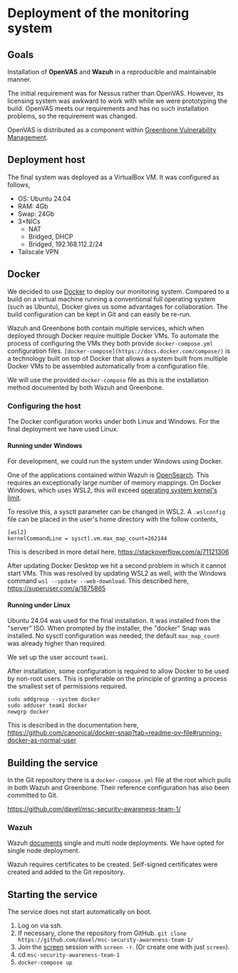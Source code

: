 # Deployment of the monitoring system

## Goals

Installation of **OpenVAS** and **Wazuh** in a reproducible and maintainable manner.

The initial requirement was for Nessus rather than OpenVAS. However, its
licensing system was awkward to work with while we were prototyping the build.
OpenVAS meets our requirements and has no such installation problems, so
the requirement was changed.

OpenVAS is distributed as a component within
[Greenbone Vulnerability Management](https://greenbone.github.io/docs/latest/).

## Deployment host

The final system was deployed as a VirtualBox VM. It was configured as follows,

* OS: Ubuntu 24.04
* RAM: 4Gb
* Swap: 24Gb
* 3×NICs
  * NAT
  * Bridged, DHCP
  * Bridged, 192.168.112.2/24
* Tailscale VPN

## Docker

We decided to use [Docker](https://www.docker.com/) to deploy our monitoring
system. Compared to a build on a virtual machine running a conventional full
operating system (such as Ubuntu), Docker gives us some advantages for
collaboration. The build configuration can be kept in Git and can easily be
re-run.

Wazuh and Greenbone both contain multiple services, which when deployed
through Docker require multiple Docker VMs. To automate the process of
configuring the VMs they both provide `docker-compose.yml` configuration files.
`[docker-compose](https://docs.docker.com/compose/)` is a technology built on
top of Docker that allows a system built from multiple Docker VMs to be
assembled automatically from a configuration file.

We will use the provided `docker-compose` file as this is the installation
method documented by both Wazuh and Greenbone.

### Configuring the host

The Docker configuration works under both Linux and Windows. For the final
deployment we have used Linux.

#### Running under Windows

For development, we could run the system under Windows using Docker.

One of the applications contained within Wazuh is
[OpenSearch](https://opensearch.org/). This requires an exceptionally large
number of memory mappings. On Docker Windows, which uses WSL2, this will exceed
[operating system kernel's limit](https://docs.kernel.org/admin-guide/sysctl/vm.html#max-map-count).

To resolve this, a sysctl parameter can be changed in WSL2. A `.wslconfig` file
can be placed in the user's home directory with the follow contents,
```
[wsl2] 
kernelCommandLine = sysctl.vm.max_map_count=262144
```
This is described in more detail here,
https://stackoverflow.com/a/71121306

After updating Docker Desktop we hit a second problem in which it cannot
start VMs. This was resolved by updating WSL2 as well, with the Windows command
`wsl --update --web-download`. This described here,
https://superuser.com/a/1875865

#### Running under Linux

Ubuntu 24.04 was used for the final installation. It was installed from the
"server" ISO. When prompted by the installer, the "docker" Snap was installed.
No sysctl configuration was needed, the default `max_map_count` was already
higher than required.

We set up the user account `team1`.

After installation, some configuration is required to allow Docker to be used
by non-root users. This is preferable on the principle of granting a process
the smallest set of permissions required.

```
sudo addgroup --system docker
sudo adduser team1 docker
newgrp docker
```

This is described in the documentation here,
https://github.com/canonical/docker-snap?tab=readme-ov-file#running-docker-as-normal-user

## Building the service

In the Git repository there is a `docker-compose.yml` file at the root
which pulls in both Wazuh and Greenbone. Their reference configuration
has also been committed to Git.

https://github.com/davel/msc-security-awareness-team-1/

### Wazuh

Wazuh [documents](https://documentation.wazuh.com/current/deployment-options/docker/wazuh-container.html)
single and multi node deployments. We have opted for single node deployment.

Wazuh requires certificates to be created. Self-signed certificates were
created and added to the Git repository.

## Starting the service

The service does not start automatically on boot.

1. Log on via ssh.
2. If necessary, clone the repository from GitHub. `git clone https://github.com/davel/msc-security-awareness-team-1/`
3. Join the [screen](https://www.gnu.org/software/screen/manual/screen.html) session with `screen -r`. (Or create one with just `screen`).
4. cd `msc-security-awareness-team-1`
5. `docker-compose up`
